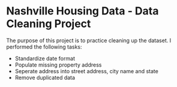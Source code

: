 # Nashville Housing Data - Data Cleaning Project
The purpose of this project is to practice cleaning up the dataset.
I performed the following tasks:
* Standardize date format
* Populate missing property address
* Seperate address into street address, city name and state
* Remove duplicated data
